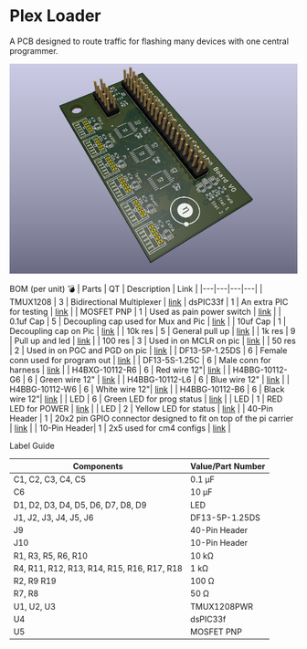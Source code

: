 # Plex Loader
A PCB designed to route traffic for flashing many devices with one central programmer.

![alttxt](plex-loader-brd.png)



BOM (per unit) 💣
| Parts | QT | Description | Link |
|---|---|---|---|
| TMUX1208 | 3 | Bidirectional Multiplexer | [link](https://digikey.com/en/products/detail/texas-instruments/TMUX1208PWR/9746210) |
dsPIC33f | 1 | An extra PIC for testing | [link](https://www.digikey.com/en/products/detail/microchip-technology/DSPIC33FJ128GP204-E-PT/1635665) |
| MOSFET PNP | 1 | Used as pain power switch | [link](https://www.digikey.com/en/products/detail/vishay-siliconix/sq3457ev-t1-ge3/7566744) |
| 0.1uf Cap | 5 | Decoupling cap used for Mux and Pic | [link](https://www.digikey.com/en/products/detail/murata-electronics/GRM155R71C104KA88J/2610892) |
| 10uf Cap | 1 | Decoupling cap on Pic | [link](https://www.digikey.com/en/products/detail/yageo/CC0603KRX5R6BB106/5195191) |
| 10k res | 5 | General pull up | [link](https://www.digikey.com/en/products/detail/yageo/RC0603JR-0710KL/726700) |
| 1k res | 9 | Pull up and led | [link](https://www.digikey.com/en/products/detail/yageo/RC0603JR-0710KL/726700https://www.digikey.com/en/products/detail/yageo/RC0402JR-071KL/726408) |
| 100 res | 3 | Used in on MCLR on pic | [link](https://www.digikey.com/en/products/detail/yageo/RC0603FR-07100RL/726888) |
| 50 res | 2 | Used in on PGC and PGD on pic | [link](https://www.digikey.com/en/products/detail/yageo/RT0603BRE0750RL/5928059) |
| DF13-5P-1.25DS | 6 | Female conn used for program out | [link](https://www.digikey.com/en/products/detail/hirose-electric-co-ltd/DF13-5P-1-25DS-25/15997289) |
| DF13-5S-1.25C | 6 | Male conn for harness | [link](https://www.digikey.com/en/products/detail/hirose-electric-co-ltd/DF13-5S-1-25C/241752) |
| H4BXG-10112-R6 | 6 | Red wire 12"| [link](https://www.digikey.com/en/products/detail/hirose-electric-co-ltd/H4BXG-10112-R6/426070) |
| H4BBG-10112-G6 | 6 | Green wire 12" | [link](https://www.digikey.com/en/products/detail/hirose-electric-co-ltd/H4BBG-10112-G6/425566) |
| H4BBG-10112-L6 | 6 | Blue wire 12" | [link](https://www.digikey.com/en/products/detail/hirose-electric-co-ltd/H4BBG-10112-L6/425574) |
| H4BBG-10112-W6 | 6 | White wire 12"| [link](https://www.digikey.com/en/products/detail/hirose-electric-co-ltd/H4BBG-10112-W6/425614) |
| H4BBG-10112-B6 | 6 | Black wire 12"| [link](https://www.digikey.com/en/products/detail/hirose-electric-co-ltd/H4BBG-10112-B6/425558) |
| LED | 6 | Green LED for prog status | [link](https://www.digikey.com/en/products/detail/ams-osram-usa-inc/LG-R971-KN-1-0-20-R18/1227925) |
| LED | 1 | RED LED for POWER | [link](https://www.digikey.com/en/products/detail/w%C3%BCrth-elektronik/150080AS75000/11479384https://www.digikey.com/en/products/detail/w%C3%BCrth-elektronik/150080RS75000/4489918) |
| LED | 2 | Yellow LED for status | [link](https://www.digikey.com/en/products/detail/w%C3%BCrth-elektronik/150080YS75000/4489927) |
| 40-Pin Header | 1 | 20x2 pin GPIO connector designed to fit on top of the pi carrier | [link](https://www.amazon.com/2-54mm-Pitch-Female-Double-Header/dp/B083RYV9J1/ref=sr_1_5?crid=23T94ULNM1VGI&dib=eyJ2IjoiMSJ9.IZekvpBp0XXaz2v75rS4v5AAaBUo75aGOuvNzmgG0wnsSkzaQmTVWPlxJ6VvfE0f56EzXmtxPTVq_Bp05KU1vZw4qibp6W7BiLWmouShe2begYuwmQ36428Fkl8EqqnX4ZzDv6lCg2FDvj7mJGDzhcS9a4t1R-dsujDnuwS_XeSOxbsKj_jdD2DRuF0Do_GieX-ZABRTo5XiOjrZYZSxqJuPLxnLQbdPUKYzYtLkY-A.2vNHihG3SQbyL_2sp_jhnvoGpGV7xwEzqs0ZmllS3qk&dib_tag=se&keywords=2.54mm+header+long+lead+female&qid=1737236504&sprefix=2.54mm+header+long+lead+female%2Caps%2C128&sr=8-5) |
| 10-Pin Header| 1 | 2x5 used for cm4 configs | [link](https://www.amazon.com/ZYAMY-2-54mm-Straight-Stackable-Connector/dp/B0778M5P1W/ref=sr_1_3?crid=23T94ULNM1VGI&dib=eyJ2IjoiMSJ9.IZekvpBp0XXaz2v75rS4v5AAaBUo75aGOuvNzmgG0wnsSkzaQmTVWPlxJ6VvfE0f56EzXmtxPTVq_Bp05KU1vZw4qibp6W7BiLWmouShe2begYuwmQ36428Fkl8EqqnX4ZzDv6lCg2FDvj7mJGDzhcS9a4t1R-dsujDnuwS_XeSOxbsKj_jdD2DRuF0Do_GieX-ZABRTo5XiOjrZYZSxqJuPLxnLQbdPUKYzYtLkY-A.2vNHihG3SQbyL_2sp_jhnvoGpGV7xwEzqs0ZmllS3qk&dib_tag=se&keywords=2.54mm+header+long+lead+female&qid=1737236504&sprefix=2.54mm+header+long+lead+female%2Caps%2C128&sr=8-3) |

Label Guide

| Components                     | Value/Part Number           |
|--------------------------------|-----------------------------|
| C1, C2, C3, C4, C5             | 0.1 µF                     |
| C6                             | 10 µF                      |
| D1, D2, D3, D4, D5, D6, D7, D8, D9 | LED                        |
| J1, J2, J3, J4, J5, J6         | DF13-5P-1.25DS             |
| J9                             | 40-Pin Header |
| J10                            | 10-Pin Header        |
| R1, R3, R5, R6, R10            | 10 kΩ                      |
| R4, R11, R12, R13, R14, R15, R16, R17, R18 | 1 kΩ                |
| R2, R9 R19                        | 100 Ω                      |
| R7, R8                     | 50 Ω                       |
| U1, U2, U3                     | TMUX1208PWR                |
| U4                             | dsPIC33f          |
| U5                             | MOSFET PNP            |
